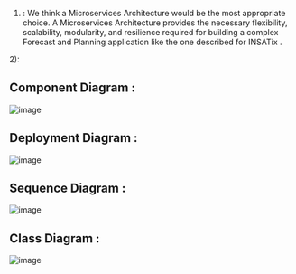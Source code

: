 1) :
We think a Microservices Architecture would be the most appropriate choice. A Microservices Architecture provides the necessary flexibility, scalability, modularity,
and resilience required for building a complex Forecast and Planning application like the one described for INSATix .

2):
## Component Diagram :

![image](https://github.com/firassaada/Software-Architecture-Labs/assets/94303698/1fb202c4-0a10-42ae-95ba-835f4febe715)

## Deployment Diagram :

![image](https://github.com/firassaada/Software-Architecture-Labs/assets/94303698/49742783-831e-4b5a-a5a2-4b606d3f4b86)

## Sequence Diagram : 

![image](https://github.com/firassaada/Software-Architecture-Labs/assets/94303698/4d65fa44-22de-4d31-9936-a3e443f0ea62)

## Class Diagram :

![image](https://github.com/firassaada/Software-Architecture-Labs/assets/94303698/b5591430-f055-4723-8426-b126767fadc4)
